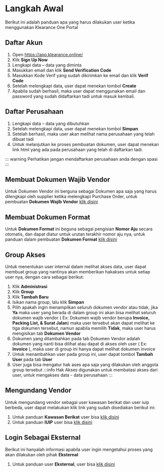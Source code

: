 # Langkah Awal
Berikut ini adalah panduan apa yang harus dilakukan user ketika menggunakan Klearance One Portal

## Daftar Akun
1.	Open https://app.klearance.online/
2.	Klik **Sign Up Now**
3.	Lengkapi data – data yang diminta
4.	Masukkan email dan klik **Send Verification Code**
5.	Masukkan Kode Verif yang sudah dikirimkan ke email dan klik **Verif Code**
6.	Setelah melengkapi data, user dapat menekan tombol **Create**
7.	Apabila sudah berhasil, maka user dapat menggunakan email dan password yang sudah didaftarkan tadi untuk masuk kembali.



## Daftar Perusahaan
1.	Lengkapi data – data yang dibutuhkan
2.	Setelah melengkapi data, user dapat menekan tombol **Simpan**
3.	Setelah berhasil, maka user akan melihat nama perusahaan yang telah dibuat tadi
4.	Untuk melanjutkan ke proses pembuatan dokumen, user dapat menekan link html yang ada pada perusahaan yang telah di daftarkan tadi.

::: warning
Perhatikan jangan mendaftarkan perusahaan anda dengan spasi
:::


## Membuat Dokumen Wajib Vendor
Untuk Dokumen Vendor ini berguna sebagai Dokumen apa saja yang harus dilengkapi oleh supplier ketika melengkapi Purchase Order, untuk pembuatan **Dokumen Wajib Vendor** [klik disini](/overview/dokumenwajibvendor.html#pembuatan-dokumen-wajib-vendor)

## Membuat Dokumen Format
Untuk **Dokumen Format** ini beguna sebagai pengisian **Nomor Aju** secara otomatis, dan dapat diatur untuk urutan terakhir nomor aju nya, untuk panduan dalam pembuatan **Dokumen Format** [klik disini](/overview/formatdokumen)

## Group Akses
Untuk menentukan user internal dalam melihat akses data, user dapat membuat group yang nantinya akan memberikan hakakses untuk setiap user nya, dengan cara sebagai berikut:
1.	Klik **Administrasi**
2.	Klik **Group**
3.	Klik **Tambah Baru**
4.	Isikan nama group, lalu klik **Simpan**
5.	Pilih apakah ingin menampilkan seluruh dokumen vendor atau tidak, jika **Ya** maka user yang berada di dalam group ini akan bisa melihat seluruh dokumen wajib vendor ( Ex: Dokumen wajib vendor berupa **Invoice, Packing List, & Surat Jalan**) maka user tersebut akan dapat melihat ke tiga dokumen tersebut, namun apabila memilih **Tidak**, maka user harus mengisikan tab **Dokumen Vendor**
6.	Dokumen yang ditambahkan pada tab Dokumen Vendor adalah dokumen yang nanti bisa dilihat atau dapat di akses oleh user ( Ex: **Invoice** ), maka user di group ini hanya dapat melihat dokumen invoice
7.	Untuk menambahkan user pada group ini, user dapat tombol **Tambah User** pada tab **User**
8.	User juga bisa mengatur hak ases apa saja yang dilakukan oleh anggota group tersebut
:::info
Hak Akses digunakan untuk membatasi akses dari user, untuk mengakses data - data perusahaan
:::

## Mengundang Vendor
Untuk mengundang vendor sebagai user kawasan berikat dan user iuip berbeda, user dapat melakukan klik link yang sudah disediakan berikut ini:
1. Untuk panduan **Kawasan Berikat** user bisa [klik disini](/klrkb/lainnya/mengundangvendor) 
2. Untuk panduan **IUIP** user bisa [klik disini](/klriuip/mengundangvendoriuip/#mengundang-vendor)

## Login Sebagai Eksternal
Berikut ini hanyalah informasi apabila user ingin mengetahui proses yang akan dilakukan oleh pihak **Eksternal**
1. Untuk panduan user **Eksternal**, user bisa [klik disini](/klriuip/usereksternal/)